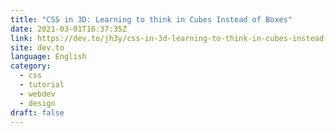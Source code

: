 ```yaml
---
title: "CSS in 3D: Learning to think in Cubes Instead of Boxes"
date: 2021-03-01T16:37:35Z
link: https://dev.to/jh3y/css-in-3d-learning-to-think-in-cubes-instead-of-boxes-4ank?utm_medium=RSS&utm_source=news.12bit.vn
site: dev.to
language: English
category:
  - css
  - tutorial
  - webdev
  - design
draft: false
---
```

